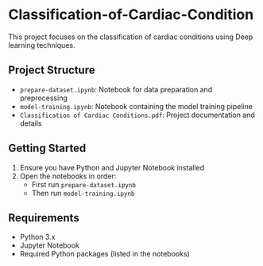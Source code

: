 # Classification-of-Cardiac-Condition

This project focuses on the classification of cardiac conditions using Deep learning techniques.

## Project Structure

- `prepare-dataset.ipynb`: Notebook for data preparation and preprocessing
- `model-training.ipynb`: Notebook containing the model training pipeline
- `Classification of Cardiac Conditions.pdf`: Project documentation and details

## Getting Started

1. Ensure you have Python and Jupyter Notebook installed
2. Open the notebooks in order:
   - First run `prepare-dataset.ipynb`
   - Then run `model-training.ipynb`

## Requirements

- Python 3.x
- Jupyter Notebook
- Required Python packages (listed in the notebooks) 
